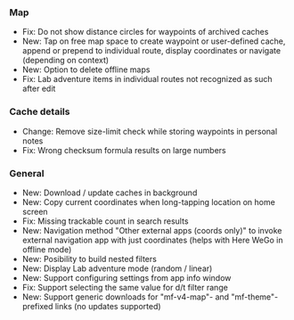 
### Map
- Fix: Do not show distance circles for waypoints of archived caches
- New: Tap on free map space to create waypoint or user-defined cache, append or prepend to individual route, display coordinates or navigate (depending on context)
- New: Option to delete offline maps
- Fix: Lab adventure items in individual routes not recognized as such after edit

### Cache details
- Change: Remove size-limit check while storing waypoints in personal notes
- Fix: Wrong checksum formula results on large numbers

### General
- New: Download / update caches in background
- New: Copy current coordinates when long-tapping location on home screen
- Fix: Missing trackable count in search results
- New: Navigation method "Other external apps (coords only)" to invoke external navigation app with just coordinates (helps with Here WeGo in offline mode)
- New: Posibility to build nested filters
- New: Display Lab adventure mode (random / linear)
- New: Support configuring settings from app info window
- Fix: Support selecting the same value for d/t filter range
- New: Support generic downloads for "mf-v4-map"- and "mf-theme"-prefixed links (no updates supported)
